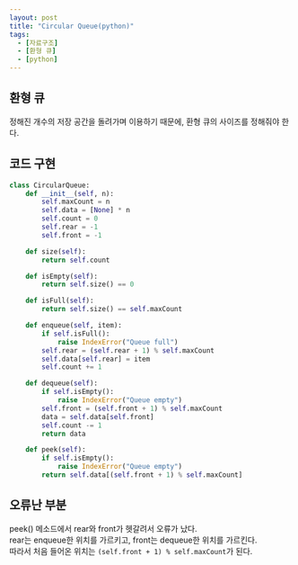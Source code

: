 ```yaml
---
layout: post
title: "Circular Queue(python)"
tags:
  - [자료구조]
  - [환형 큐]
  - [python]
---
```


## 환형 큐

정해진 개수의 저장 공간을 돌려가며 이용하기 때문에, 환형 큐의 사이즈를 정해줘야 한다.

## 코드 구현

```python
class CircularQueue:
    def __init__(self, n):
        self.maxCount = n
        self.data = [None] * n
        self.count = 0
        self.rear = -1
        self.front = -1

    def size(self):
        return self.count

    def isEmpty(self):
        return self.size() == 0

    def isFull(self):
        return self.size() == self.maxCount

    def enqueue(self, item):
        if self.isFull():
            raise IndexError("Queue full")
        self.rear = (self.rear + 1) % self.maxCount
        self.data[self.rear] = item
        self.count += 1

    def dequeue(self):
        if self.isEmpty():
            raise IndexError("Queue empty")
        self.front = (self.front + 1) % self.maxCount
        data = self.data[self.front]
        self.count -= 1
        return data

    def peek(self):
        if self.isEmpty():
            raise IndexError("Queue empty")
        return self.data[(self.front + 1) % self.maxCount]
```

## 오류난 부분

peek() 메소드에서 rear와 front가 헷갈려서 오류가 났다.  
rear는 enqueue한 위치를 가르키고, front는 dequeue한 위치를 가르킨다.  
따라서 처음 들어온 위치는 `(self.front + 1) % self.maxCount`가 된다.
